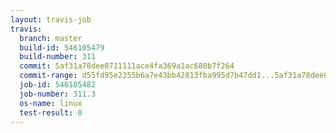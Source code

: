 ```yaml
---
layout: travis-job
travis:
  branch: master
  build-id: 546105479
  build-number: 311
  commit: 5af31a78dee0711111ace4fa369a1ac680b7f264
  commit-range: d55fd95e2355b6a7e43bb42813fba995d7b47dd1...5af31a78dee0711111ace4fa369a1ac680b7f264
  job-id: 546105482
  job-number: 311.3
  os-name: linux
  test-result: 0
---
```

